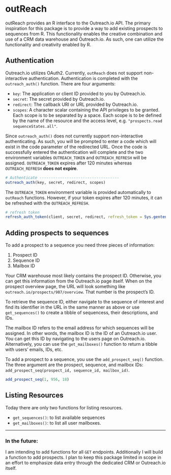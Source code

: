 
<!-- README.md is generated from README.Rmd. Please edit that file -->

# outReach

<!-- badges: start -->

<!-- badges: end -->

outReach provides an R interface to the Outreach.io API. The primary
inspiration for this package is to provide a way to add existing
prospects to sequences from R. This functionality enables the creative
combination and use of a CRM data warehouse and Outreach.io. As such,
one can utilize the functionality and creativity enabled by R.

## Authentication

Outreach.io utilizes OAuth2. Currently, `outReach` does not support
non-interactive authentication. Authentication is completed with the
`outreach_auth()` function. There are four arguments:

  - `key`: The application or client ID provided to you by Outreach.io.
  - `secret`: The secret provided by Outreach.io.
  - `redirect`: The callback URI or URL provided by Outreach.io.
  - `scopes`: A character scalar containing the API privileges to be
    granted. Each scope is to be separated by a space. Each scope is to
    be defined by the name of the resource and the access level,
    e.g. `"prospects.read sequenceStates.all"`.

Since `outreach_auth()` does not currently support non-interactive
authenticating. As such, you will be prompted to enter a code which will
exist in the code parameter of the redirected URL. Once the code is
successfully entered the authentication will complete and the two
environment variables `OUTREACH_TOKEN` and `OUTREACH_REFRESH` will be
assigned. `OUTREACH_TOKEN` expires after 120 minutes whereas
`OUTREACH_REFRESH` **does not expire**.

``` r
# Authenticate -----------------------------------
outreach_auth(key, secret, redirect, scopes)
```

The `OUTREACH_TOKEN` environment variable is provided automatically to
`outReach` functions. However, if your token expires after 120 minutes,
it can be refreshed with the `OUTREACH_REFRESH`.

``` r
# refresh token
refresh_auth_token(client, secret, redirect, refresh_token = Sys.gentenv("OUTREACH_REFRESH"))
```

## Adding prospects to sequences

To add a prospect to a sequence you need three pieces of information:

1.  Prospect ID
2.  Sequence ID
3.  Mailbox ID

Your CRM warehouse most likely contains the prospect ID. Otherwise, you
can get this information from the Outreach.io page itself. When on the
prospect overview page, the URL will look something like
`outreach.io/prospects/987/overview`. That number is the prospect’s ID.

To retrieve the sequence ID, either navigate to the sequence of interest
and find its identifier in the URL in the same manner as above or use
`get_sequences()` to create a tibble of sequencess, their descriptions,
and IDs.

The mailbox ID refers to the email address for which sequences will be
assigned. In other words, the mailbox ID is the ID of an Outreach.io
user. You can get this ID by navigating to the users page on
Outreach.io. Alternatively, you can use the `get_mailboxes()` function
to return a tibble with users’ emails, IDs, etc.

To add a prospect to a sequence, you use the `add_prospect_seq()`
function. The three argument are the prospect, sequence, and mailbox
IDs: `add_prospect_seq(prospect_id, sequence_id, mailbox_id)`.

``` r
add_prospect_seq(1, 956, 18)
```

## Listing Resources

Today there are only two functions for listing resources.

  - `get_sequences()`: to list available sequences
  - `get_mailboxes()`: to list all user mailboxes.

-----

### In the future:

I am intending to add functions for all `GET` endpoints. Additionally I
will build a function to add prospects. I plan to keep this package
limited in scope in an effort to emphasize data entry through the
dedicated CRM or Outreach.io itself.
